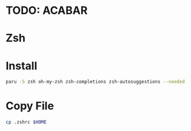 # TODO: ACABAR
# Zsh

# Install 

```bash
paru -S zsh oh-my-zsh zsh-completions zsh-autosuggestions --needed
```
# Copy File

```bash
cp .zshrc $HOME
```
